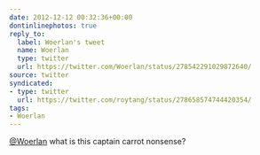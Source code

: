 ```yaml
---
date: 2012-12-12 00:32:36+00:00
dontinlinephotos: true
reply_to:
  label: Woerlan's tweet
  name: Woerlan
  type: twitter
  url: https://twitter.com/Woerlan/status/278542291029872640/
source: twitter
syndicated:
- type: twitter
  url: https://twitter.com/roytang/status/278658574744420354/
tags:
- Woerlan
---
```


[@Woerlan](https://twitter.com/Woerlan/) what is this captain carrot nonsense?